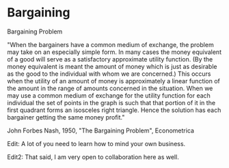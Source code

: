 # Bargaining
Bargaining Problem

"When the bargainers have a common medium of exchange, the problem may take on an especially simple form. In many cases the money equivalent of a good will serve as a satisfactory approximate utility function. (By the money equivalent is meant the amount of money which is just as desirable as the good to the individual with whom we are concerned.) This occurs when the utility of an amount of money is approximately a linear function of the amount in the range of amounts concerned in the situation. When we may use a common medium of exchange for the utility function for each individual the set of points in the graph is such that that portion of it in the first quadrant forms an isosceles right triangle. Hence the solution has each bargainer getting the same money profit."

John Forbes Nash, 1950, "The Bargaining Problem", Econometrica

Edit: A lot of you need to learn how to mind your own business. 

Edit2: That said, I am very open to collaboration here as well. 


